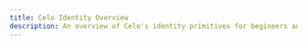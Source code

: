 ```yaml
---
title: Celo Identity Overview
description: An overview of Celo's identity primitives for begineers and experts.
---
```


